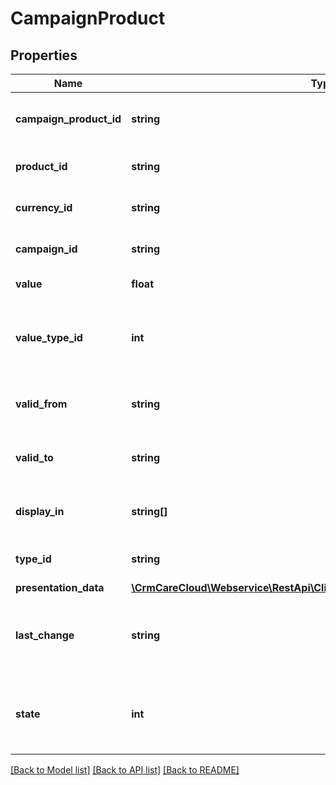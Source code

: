 # CampaignProduct

## Properties
Name | Type | Description | Notes
------------ | ------------- | ------------- | -------------
**campaign_product_id** | **string** | The unique id of the campaign product | [optional] 
**product_id** | **string** | The unique id of the product | 
**currency_id** | **string** | The unique id of the currency | 
**campaign_id** | **string** | The unique id of the campaign | 
**value** | **float** | Value of the product | 
**value_type_id** | **int** | Type of value (1 - percentage discount value, 2 - final price) | 
**valid_from** | **string** | Valid from *(YYYY-MM-DD HH:MM:SS)* | 
**valid_to** | **string** | Valid to *(YYYY-MM-DD HH:MM:SS)* | 
**display_in** | **string[]** | List of possible display places | [optional] 
**type_id** | **string** | Type of a campaign product | 
**presentation_data** | [**\CrmCareCloud\Webservice\RestApi\Client\Model\CampaignPresentationData**](CampaignPresentationData.md) |  | 
**last_change** | **string** | Date and time of the last change *(YYYY-MM-DD HH:MM:SS)* | [optional] 
**state** | **int** | State of the card *Possible values are: 0 - blocked / 1 - active* | [optional] 

[[Back to Model list]](../../README.md#documentation-for-models) [[Back to API list]](../../README.md#documentation-for-api-endpoints) [[Back to README]](../../README.md)

